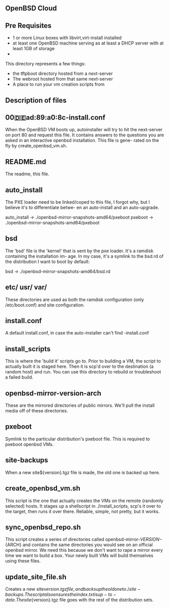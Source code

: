 OpenBSD Cloud
-------------

Pre Requisites
--------------

  * 1 or more Linux boxes with libvirt,virt-install installed
  * at least one OpenBSD machine serving as at least a DHCP server with at least 1GB of storage
  * 
  

This directory represents a few things:

  * the tftpboot directory hosted from a next-server
  * The webroot hosted from that same next-server
  * A place to run your vm creation scripts from

Description of files
--------------------

00:de:ad:89:a0:8c-install.conf
------------------------------
When the OpenBSD VM boots up, autoinstaller will try to hit the next-server on port 80 and request this file.
It contains answers to the questions you are asked in an interactive openbsd installation. This file is gene-
rated on  the fly by create_openbsd_vm.sh.

README.md
---------
The readme, this file.

auto_install
------------
The PXE loader need to be linked/coped to this file, I forgot why, but I believe it's to differentiate betwe-
en an auto-install and an auto-upgrade.

auto_install -> ./openbsd-mirror-snapshots-amd64/pxeboot
pxeboot -> ./openbsd-mirror-snapshots-amd64/pxeboot

bsd
---
The 'bsd' file is the 'kernel' that is sent by the pxe loader. It's a ramdisk containing the installation im-
age. In my case, it's a symlink to the bsd.rd of the distribution I want to boot by default:

bsd -> ./openbsd-mirror-snapshots-amd64/bsd.rd

etc/ usr/ var/
--------------
These directories are used as both the ramdisk configuration (only /etc/boot.conf) and site configuration.

install.conf
------------
A default install.conf, in case the auto-installer can't find <mac>-install.conf

install_scripts
---------------
This is where the 'build it' scripts go to. Prior to building a VM, the script to actually built it is staged
here. Then it is scp'd over to the destination (a random host) and run. You can use this directory to rebuild
or troubleshoot a failed build.

openbsd-mirror-version-arch
----------------
These are the mirrored directories of public mirrors. We'll pull the install media off of these directories.

pxeboot
-------
Symlink to the particular distribution's pxeboot file. This is required to pxeboot openbsd VMs.

site-backups
------------
When a new site${version}.tgz file is made, the old one is backed up here.

create_openbsd_vm.sh
--------------------
This script is the one that actually creates the VMs on the remote (randomly selected) hosts. It stages up a
shellscript in ./install_scripts, scp's it over to the target, then runs it over there. Reliable, simple, not
pretty, but it works. 

sync_openbsd_repo.sh
--------------------
This script creates a series of directories called openbsd-mirror-${VERSION}-${ARCH} and contains the same 
directories you would see on an official openbsd mirror. We need this because we don't want to rape a mirror
every time we want to build a box. Your newly built VMs will build themselves using these files.

update_site_file.sh
-------------------
Creates a new site${version}.tgz file, and backs up the old one to ./site-backups. The script also ensures the
index.txt is up-to-date. The site${version}.tgz file goes with the rest of the distribution sets.


